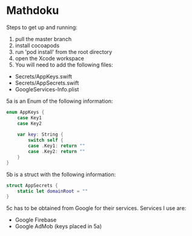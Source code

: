 # Mathdoku

Steps to get up and running: 
1) pull the master branch
2) install cocoapods
3) run 'pod install' from the root directory
4) open the Xcode workspace
5) You will need to add the following files:
  - Secrets/AppKeys.swift
  - Secrets/AppSecrets.swift
  - GoogleServices-Info.plist
  
5a is an Enum of the following information: 
```swift
enum AppKeys {
    case Key1
    case Key2
    
    var key: String {
        switch self {
        case .Key1: return ""
        case .Key2: return ""
    }
}
```

5b is a struct with the following information:
```swift
struct AppSecrets {
    static let domainRoot = ""
}
```

5c has to be obtained from Google for their services. Services I use are:
- Google Firebase
- Google AdMob (keys placed in 5a)

